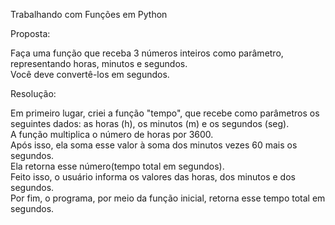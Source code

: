 Trabalhando com Funções em Python

Proposta:

Faça uma função que receba 3 números inteiros como parâmetro, representando horas, minutos e segundos.            
Você deve convertê-los em segundos.            

Resolução:

Em primeiro lugar, criei a função "tempo", que recebe como parâmetros os seguintes dados: as horas (h), os minutos (m) e os segundos (seg).  
A função multiplica o número de horas por 3600.   
Após isso, ela soma esse valor à soma dos minutos vezes 60 mais os segundos.  
Ela retorna esse número(tempo total em segundos).   
Feito isso, o usuário informa os valores das horas, dos minutos e dos segundos.    
Por fim, o programa, por meio da função inicial, retorna esse tempo total em segundos.   

